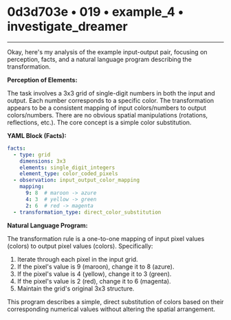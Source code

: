 # 0d3d703e • 019 • example_4 • investigate_dreamer

---
Okay, here's my analysis of the example input-output pair, focusing on perception, facts, and a natural language program describing the transformation.

**Perception of Elements:**

The task involves a 3x3 grid of single-digit numbers in both the input and output. Each number corresponds to a specific color. The transformation appears to be a consistent mapping of input colors/numbers to output colors/numbers. There are no obvious spatial manipulations (rotations, reflections, etc.). The core concept is a simple color substitution.

**YAML Block (Facts):**



```yaml
facts:
  - type: grid
    dimensions: 3x3
    elements: single_digit_integers
    element_type: color_coded_pixels
  - observation: input_output_color_mapping
    mapping:
      9: 8  # maroon -> azure
      4: 3  # yellow -> green
      2: 6  # red -> magenta
  - transformation_type: direct_color_substitution
```



**Natural Language Program:**

The transformation rule is a one-to-one mapping of input pixel values (colors) to output pixel values (colors). Specifically:

1.  Iterate through each pixel in the input grid.
2.  If the pixel's value is 9 (maroon), change it to 8 (azure).
3.  If the pixel's value is 4 (yellow), change it to 3 (green).
4.  If the pixel's value is 2 (red), change it to 6 (magenta).
5.  Maintain the grid's original 3x3 structure.

This program describes a simple, direct substitution of colors based on their corresponding numerical values without altering the spatial arrangement.

